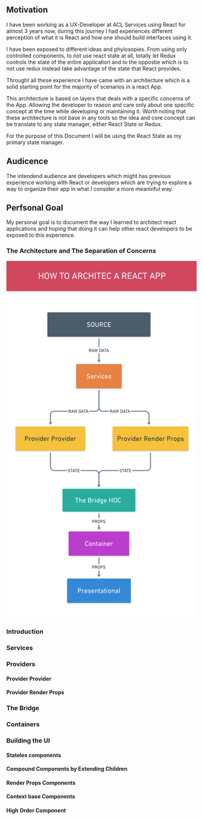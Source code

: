 ## Motivation

I have been working as a UX-Developer at ACL Services using React for almost 3 years now, during this journey I had experiences different perception of what it is React and how one should build interfaces using it.

I have been exposed to different ideas and phylosopies. From using only controlled components, to not use react state at all, totally let Redux controls the state of the entire application and to the oppostie which is to not use redux instead take advantage of the state that React provides. 

Throught all these experience I have came with an architecture which is a solid starting point for the majority of scenarios in a react App. 

This architecture is based on layers that deals with a specific concerns of the App. Allowing the developer to reason and care only about one specific concept at the time while developing or maintaining it. Worth noting that these architecture is not base in any tools so the idea and core concept can be translate to any state manager, either React State or Redux. 

For the purpose of this Document I will be using the React State as my primary state manager.

## Audicence
The intendend audience are developers which might has previous experience working with React or developers which are trying to explore a way to organize their app in what I consider a more meaninful way. 

## Perfsonal Goal

My personal goal is to document the way I learned to architect react applications and hoping that doing it can help other react developers to be exposed to this experience.

### The Architecture and The Separation of Concerns
<img width="550" src="https://github.com/nahumzs/react-architecture/blob/master/assets/El_Diagrama.png" alt="React Architecture Diagram" />

### Introduction


### Services
### Providers
#### Provider Provider
#### Provider Render Props
### The Bridge
### Containers
### Building the UI
#### Stateles components
#### Compound Components by Extending Children
#### Render Props Components
#### Context base Components
#### High Order Component
